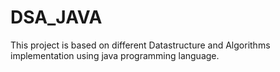 # DSA_JAVA

This project is based on different Datastructure and Algorithms implementation using java programming language.
